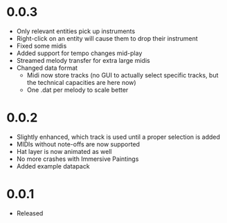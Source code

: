# 0.0.3

* Only relevant entities pick up instruments
* Right-click on an entity will cause them to drop their instrument
* Fixed some midis
* Added support for tempo changes mid-play
* Streamed melody transfer for extra large midis
* Changed data format
    * Midi now store tracks (no GUI to actually select specific tracks, but the technical capacities are here now)
    * One .dat per melody to scale better

# 0.0.2

* Slightly enhanced, which track is used until a proper selection is added
* MIDIs without note-offs are now supported
* Hat layer is now animated as well
* No more crashes with Immersive Paintings
* Added example datapack

# 0.0.1

* Released